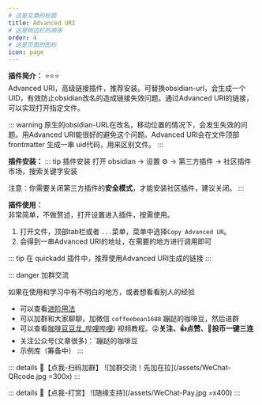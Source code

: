 ```yaml
---
# 这是文章的标题
title: Advanced URI
# 这是侧边栏的顺序
order: 4
# 这是页面的图标
icon: page
---
```

**插件简介：**  ⭐️⭐️⭐️  
Advanced URI，高级链接插件，推荐安装。可替换obsidian-url，会生成一个UID，有效防止obsidian改名的造成链接失效问题。通过Advanced URI的链接，可以实现打开指定文件。

::: warning
原生的obsidian-URL在改名，移动位置的情况下，会发生失效的问题。用Advanced URI能很好的避免这个问题。Advanced URI会在文件顶部 frontmatter 生成一串 uid代码，用来区别文件。
:::

**插件安装：**
::: tip 插件安装
打开 obsidian → 设置 ⚙️ → 第三方插件 → 社区插件市场，搜索关键字安装

注意：你需要关闭第三方插件的**安全模式**，才能安装社区插件，建议关闭。
:::

**插件使用：**  
非常简单，不做赘述，打开设置进入插件，按需使用。

1. 打开文件，顶部tab栏或者 `...`菜单，菜单中选择`Copy Advanced UR`。
2. 会得到一串Advanced URI的地址，在需要的地方进行调用即可

::: tip
在 quickadd 插件中，推荐使用Advanced URI生成的链接
:::

::: danger 加群交流

如果在使用和学习中有不明白的地方，或者想看看别人的经验
- 可以查看[进阶用法](/zh/advanced)
- 可以加群和大家聊聊，加微信 `coffeebean1688` 蹦跶的咖啡豆，然后进群
- 可以查看[咖啡豆豆龙_哔哩哔哩](https://space.bilibili.com/618777356)) 视频教程。😜**关注、👍点赞、📀投币一键三连**
- 关注公众号(文章很多)：`蹦跶的咖啡豆
- 示例库（筹备中）
:::

::: details 🌱【点我-扫码加群】
![加群交流！先加在拉](/assets/WeChat-QRcode.jpg =300x) 
::: 

::: details 🍻【点我-打赏】
![随缘支持](/assets/WeChat-Pay.jpg =x400)
::: 

